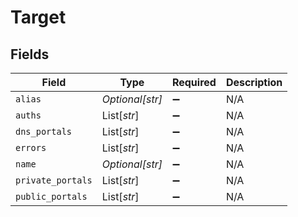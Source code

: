 # Target


## Fields

| Field              | Type               | Required           | Description        |
| ------------------ | ------------------ | ------------------ | ------------------ |
| `alias`            | *Optional[str]*    | :heavy_minus_sign: | N/A                |
| `auths`            | List[*str*]        | :heavy_minus_sign: | N/A                |
| `dns_portals`      | List[*str*]        | :heavy_minus_sign: | N/A                |
| `errors`           | List[*str*]        | :heavy_minus_sign: | N/A                |
| `name`             | *Optional[str]*    | :heavy_minus_sign: | N/A                |
| `private_portals`  | List[*str*]        | :heavy_minus_sign: | N/A                |
| `public_portals`   | List[*str*]        | :heavy_minus_sign: | N/A                |